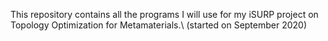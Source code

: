This repository contains all the programs I will use for my iSURP project on Topology Optimization for Metamaterials.\\
(started on September 2020)
